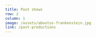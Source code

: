 ```yaml
---
title: Past shows
row: 2
column: 1
image: /assets/aboutus-frankenstein.jpg
link: /past-productions
---
```

